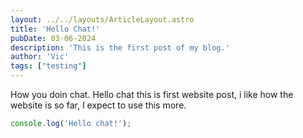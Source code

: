 ```yaml
---
layout: ../../layouts/ArticleLayout.astro
title: 'Hello Chat!'
pubDate: 03-06-2024
description: 'This is the first post of my blog.'
author: 'Vic'
tags: ["testing"]
---
```

How you doin chat.
Hello chat this is first website post, i like how the website is so far, I expect to use this more.
```js
console.log('Hello chat!');
```
